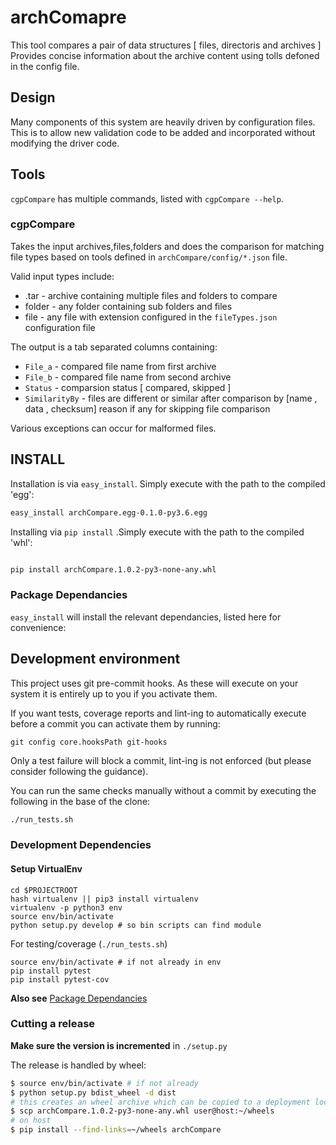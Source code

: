 # archComapre
This tool compares a pair of data structures [ files, directoris and archives ]
Provides concise information about the archive content using tolls defoned in the config file.

## Design

Many components of this system are heavily driven by configuration files.  This
is to allow new validation code to be added and incorporated without modifying
the driver code.

## Tools

`cgpCompare` has multiple commands, listed with `cgpCompare --help`.

### cgpCompare

Takes the input archives,files,folders and does the comparison for matching file types
based on tools defined in  `archCompare/config/*.json`
file.

Valid input types include:

* .tar - archive containing multiple files and folders to compare
* folder - any folder containing sub folders and files
* file - any file with extension configured in the `fileTypes.json` configuration file

The output is a tab separated columns containing:

* `File_a`  - compared file name  from first archive
* `File_b`  - compared file name  from second archive
* `Status`  - comparsion status [ compared, skipped ]
* `SimilarityBy` - files are different or similar after comparison by [name , data , checksum]
              reason if any for skipping file comparison

Various exceptions can occur for malformed files.

## INSTALL

Installation is via `easy_install`.  Simply execute with the path to the compiled
'egg':

```bash
easy_install archCompare.egg-0.1.0-py3.6.egg

```

Installing via `pip install` .Simply execute with the path to the compiled 'whl':
```bash

pip install archCompare.1.0.2-py3-none-any.whl

```


### Package Dependancies

`easy_install` will install the relevant dependancies, listed here for convenience:

## Development environment

This project uses git pre-commit hooks.  As these will execute on your system it
is entirely up to you if you activate them.

If you want tests, coverage reports and lint-ing to automatically execute before
a commit you can activate them by running:

```
git config core.hooksPath git-hooks
```

Only a test failure will block a commit, lint-ing is not enforced (but please consider
following the guidance).

You can run the same checks manually without a commit by executing the following
in the base of the clone:

```bash
./run_tests.sh
```

### Development Dependencies

#### Setup VirtualEnv

```
cd $PROJECTROOT
hash virtualenv || pip3 install virtualenv
virtualenv -p python3 env
source env/bin/activate
python setup.py develop # so bin scripts can find module
```

For testing/coverage (`./run_tests.sh`)

```
source env/bin/activate # if not already in env
pip install pytest
pip install pytest-cov
```

__Also see__ [Package Dependancies](#package-dependancies)

### Cutting a release

__Make sure the version is incremented__ in `./setup.py`

The release is handled by wheel:

```bash
$ source env/bin/activate # if not already
$ python setup.py bdist_wheel -d dist
# this creates an wheel archive which can be copied to a deployment location, e.g.
$ scp archCompare.1.0.2-py3-none-any.whl user@host:~/wheels
# on host
$ pip install --find-links=~/wheels archCompare
```
